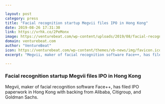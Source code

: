 ```yaml
---

layout: post
category: press
title: "Facial recognition startup Megvii files IPO in Hong Kong"
date: 2019-08-26 17:31:30
link: https://vrhk.co/2PeMonx
image: https://venturebeat.com/wp-content/uploads/2019/08/facial-recognition.png?w=1200&strip=all
domain: venturebeat.com
author: "VentureBeat"
icon: https://venturebeat.com/wp-content/themes/vb-news/img/favicon.ico
excerpt: "Megvii, maker of facial recognition software Face++, has filed IPO paperwork in Hong Kong with backing from Alibaba, Citigroup, and Goldman Sachs."

---
```


### Facial recognition startup Megvii files IPO in Hong Kong

Megvii, maker of facial recognition software Face++, has filed IPO paperwork in Hong Kong with backing from Alibaba, Citigroup, and Goldman Sachs.